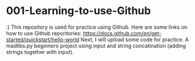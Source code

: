 # 001-Learning-to-use-Github
:)
This repository is used for practice using Github.
Here are some links on how to use Github reporitories:
https://docs.github.com/en/get-started/quickstart/hello-world
Next, I will upload some code for practice.
A madlibs.py beginners project using input and string concatination (adding strings together with input).
